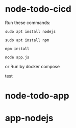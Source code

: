 # node-todo-cicd

Run these commands:


`sudo apt install nodejs`


`sudo apt install npm`


`npm install`

`node app.js`

or Run by docker compose

test

# node-todo-app
# app-nodejs
